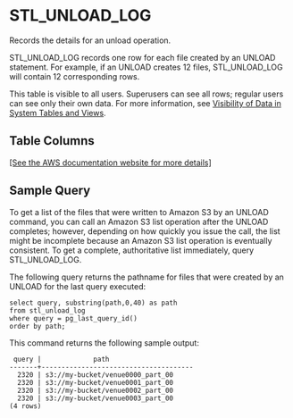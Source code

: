 # STL\_UNLOAD\_LOG<a name="r_STL_UNLOAD_LOG"></a>

Records the details for an unload operation\.

STL\_UNLOAD\_LOG records one row for each file created by an UNLOAD statement\. For example, if an UNLOAD creates 12 files, STL\_UNLOAD\_LOG will contain 12 corresponding rows\.

This table is visible to all users\. Superusers can see all rows; regular users can see only their own data\. For more information, see [Visibility of Data in System Tables and Views](c_visibility-of-data.md)\.

## Table Columns<a name="r_STL_UNLOAD_LOG-table-columns"></a>

[\[See the AWS documentation website for more details\]](http://docs.aws.amazon.com/redshift/latest/dg/r_STL_UNLOAD_LOG.html)

## Sample Query<a name="r_STL_UNLOAD_LOG-sample-query"></a>

To get a list of the files that were written to Amazon S3 by an UNLOAD command, you can call an Amazon S3 list operation after the UNLOAD completes; however, depending on how quickly you issue the call, the list might be incomplete because an Amazon S3 list operation is eventually consistent\. To get a complete, authoritative list immediately, query STL\_UNLOAD\_LOG\.

The following query returns the pathname for files that were created by an UNLOAD for the last query executed:

```
select query, substring(path,0,40) as path
from stl_unload_log
where query = pg_last_query_id() 
order by path;
```

This command returns the following sample output: 

```
 query |             path
-------+--------------------------------------
  2320 | s3://my-bucket/venue0000_part_00
  2320 | s3://my-bucket/venue0001_part_00
  2320 | s3://my-bucket/venue0002_part_00
  2320 | s3://my-bucket/venue0003_part_00
(4 rows)
```